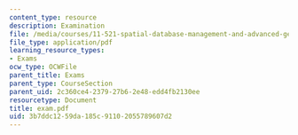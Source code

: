 ```yaml
---
content_type: resource
description: Examination
file: /media/courses/11-521-spatial-database-management-and-advanced-geographic-information-systems-spring-2003/3b7ddc1259da185c91102055789607d2_exam.pdf
file_type: application/pdf
learning_resource_types:
- Exams
ocw_type: OCWFile
parent_title: Exams
parent_type: CourseSection
parent_uid: 2c360ce4-2379-27b6-2e48-edd4fb2130ee
resourcetype: Document
title: exam.pdf
uid: 3b7ddc12-59da-185c-9110-2055789607d2
---
```

